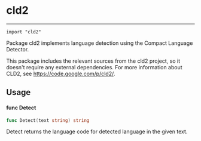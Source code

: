 # cld2
---
    import "cld2"

Package cld2 implements language detection using the Compact Language Detector.

This package includes the relevant sources from the cld2 project, so it doesn't
require any external dependencies. For more information about CLD2, see
https://code.google.com/p/cld2/.

## Usage

#### func  Detect

```go
func Detect(text string) string
```
Detect returns the language code for detected language in the given text.

